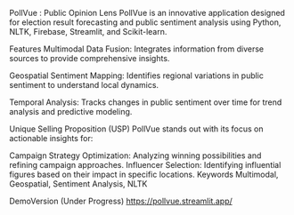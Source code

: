 PollVue : Public Opinion Lens
PollVue is an innovative application designed for election result forecasting and public sentiment analysis using Python, NLTK, Firebase, Streamlit, and Scikit-learn.

Features
Multimodal Data Fusion: Integrates information from diverse sources to provide comprehensive insights.

Geospatial Sentiment Mapping: Identifies regional variations in public sentiment to understand local dynamics.

Temporal Analysis: Tracks changes in public sentiment over time for trend analysis and predictive modeling.

Unique Selling Proposition (USP)
PollVue stands out with its focus on actionable insights for:

Campaign Strategy Optimization: Analyzing winning possibilities and refining campaign approaches.
Influencer Selection: Identifying influential figures based on their impact in specific locations.
Keywords
Multimodal, Geospatial, Sentiment Analysis, NLTK

DemoVersion (Under Progress)
https://pollvue.streamlit.app/

